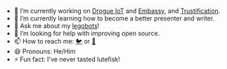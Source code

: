 - 🔭 I’m currently working on [Drogue IoT](https://www.drogue.io/) and [Embassy](https://embassy.dev/), and [Trustification](https://trustification.io).
- 🌱 I’m currently learning how to become a better presenter and writer.
- 💬 Ask me about my [legobots](https://github.com/lulf/legobots)!
- 🤔 I’m looking for help with improving open source.
- 📫 How to reach me: [:bird:](https://twitter.com/lulf) or [:incoming_envelope:](mailto:ulf.lilleengen@gmail.com)
- 😄 Pronouns: He/Him
- ⚡ Fun fact: I've never tasted lutefisk!

<!--
**lulf/lulf** is a ✨ _special_ ✨ repository because its `README.md` (this file) appears on your GitHub profile.

Here are some ideas to get you started:

- 🔭 I’m currently working on ...
- 🌱 I’m currently learning ...
- 👯 I’m looking to collaborate on ...
- 🤔 I’m looking for help with ...
- 💬 Ask me about ...
- 📫 How to reach me: ...
- 😄 Pronouns: ...
- ⚡ Fun fact: ...
-->
